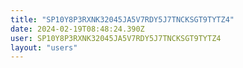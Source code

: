 ```yaml
---
title: "SP10Y8P3RXNK32045JA5V7RDY5J7TNCKSGT9TYTZ4"
date: 2024-02-19T08:48:24.390Z
user: SP10Y8P3RXNK32045JA5V7RDY5J7TNCKSGT9TYTZ4
layout: "users"
---
```

    